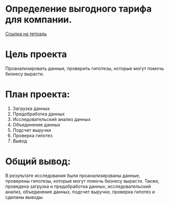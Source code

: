 # Определение выгодного тарифа для компании.
[Ссылка на тетрадь]()

# Цель проекта
Проанализировать данные, проверить гипотезы, которые могут помочь бизнесу вырасти.

# План проекта:
1. Загрузка данных
2. Предобработка данных
3. Исследовательский анализ данных
4. Объединение данных
5. Подсчет выручки
6. Проверка гипотез
7. Вывод

# Общий вывод:
В результате исследования были проанализированы данные, проверены гипотезы, которые могут помочь бизнесу вырасти. Также, проведена загрузка и предобработка данных, исследовательский анализ, объединение данных, подсчет выручки, проверка гипотез и сделаны выводы.
